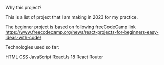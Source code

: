 Why this project?

This is a list of project that I am making in 2023 for my practice.

The beginner project is based on following freeCodeCamp link
https://www.freecodecamp.org/news/react-projects-for-beginners-easy-ideas-with-code/

Technologies used so far:

HTML
CSS
JavaScript
ReactJs 18
React Router
